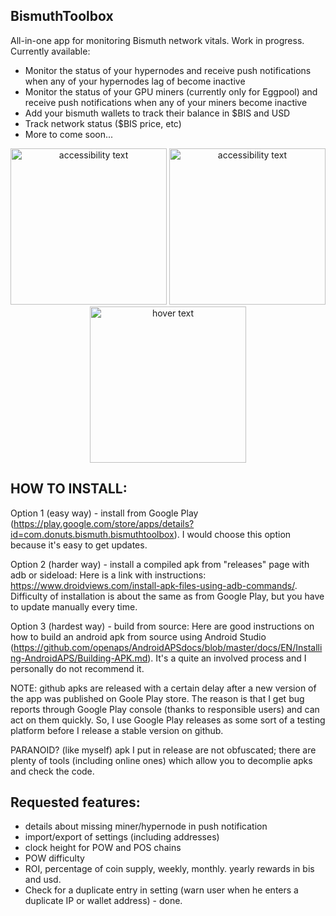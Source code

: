 ## BismuthToolbox

All-in-one app for monitoring Bismuth network vitals.
 Work in progress. Currently available:
* Monitor the status of your hypernodes and receive push notifications when any of your hypernodes lag of become inactive
* Monitor the status of your GPU miners (currently only for Eggpool) and receive push notifications when any of your miners become inactive
* Add your bismuth wallets to track their balance in $BIS and USD
* Track network status ($BIS price, etc)
* More to come soon...

<p align="center">
    <img src="https://user-images.githubusercontent.com/49869348/83574008-6e877c00-a524-11ea-8e3a-29fc79377d85.png" width="250" alt="accessibility text">
    <img src="https://user-images.githubusercontent.com/49869348/83572052-ce7c2380-a520-11ea-9aaf-e6eccf97189e.png" width="250" alt="accessibility text">
    <img src="https://user-images.githubusercontent.com/49869348/83572017-be644400-a520-11ea-84de-0569c39e868c.png" width="250" title="hover text">
</p>

## HOW TO INSTALL:

Option 1 (easy way) - install from Google Play (https://play.google.com/store/apps/details?id=com.donuts.bismuth.bismuthtoolbox). I would choose this option because it's easy to get updates.

Option 2 (harder way) - install a compiled apk from "releases" page with adb or sideload:
Here is a link with instructions: https://www.droidviews.com/install-apk-files-using-adb-commands/. Difficulty of installation is about the same as from Google Play, but you have to update manually every time.

Option 3 (hardest way) - build from source:
Here are good instructions on how to build an android apk from source using Android Studio (https://github.com/openaps/AndroidAPSdocs/blob/master/docs/EN/Installing-AndroidAPS/Building-APK.md). It's a quite an involved process and I personally do not recommend it.

NOTE: github  apks are released with a certain delay after a new version of the app was published on Goole Play store. The reason is that I get bug reports through Google Play console (thanks to responsible users) and can act on them  quickly. So, I use Google Play releases as some sort of a testing platform before I release a stable version on github.

PARANOID? (like myself)
apk I put  in release are not obfuscated; there are plenty of tools (including online ones) which allow you to decomplie apks and check the code.

## Requested features:
* details about missing miner/hypernode in push notification
* import/export of settings (including addresses)
* clock height for POW and POS chains
* POW difficulty
* ROI, percentage of coin supply, weekly, monthly. yearly rewards in bis and usd.
* Check for a duplicate entry in setting (warn user when he enters a duplicate IP or wallet address) - done.

